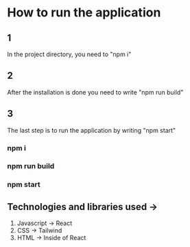 # How to run the application

## 1

In the project directory, you need to "npm i"

## 2

After the installation is done you need to write "npm run build"

## 3

The last step is to run the application by writing "npm start"

### npm i
### npm run build
### npm start

## Technologies and libraries used ->

1. Javascript -> React
2. CSS -> Tailwind
3. HTML -> Inside of React